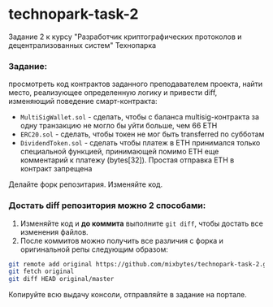 # technopark-task-2
Задание 2 к курсу "Разработчик криптографических протоколов и децентрализованных систем" Технопарка

### Задание:
просмотреть код контрактов заданного преподавателем проекта, найти место, реализующее определенную логику и привести diff, изменяющий поведение смарт-контракта:
* `MultiSigWallet.sol` - сделать, чтобы с баланса multisig-контракта за одну транзакцию не могло бы уйти больше, чем 66 ETH
* `ERC20.sol` - сделать, чтобы токен не мог быть transferred по субботам
* `DividendToken.sol` - сделать чтобы платеж в ETH принимался только специальной функцией, принимающей помимо ETH еще комментарий к платежу (bytes[32]). Простая отправка ETH в контракт запрещена

Делайте форк репозитария. Изменяйте код.

### Достать diff репозитория можно 2 способами:
1. Изменяйте код и **до коммита** выполните `git diff`, чтобы достать все изменения файлов. 
2. После коммитов можно получить все различия с форка и оригинальной репы следующим образом:
  ```bash
  git remote add original https://github.com/mixbytes/technopark-task-2.git
  git fetch original
  git diff HEAD original/master
  ```

Копируйте всю выдачу консоли, отправляйте в задание на портале.
